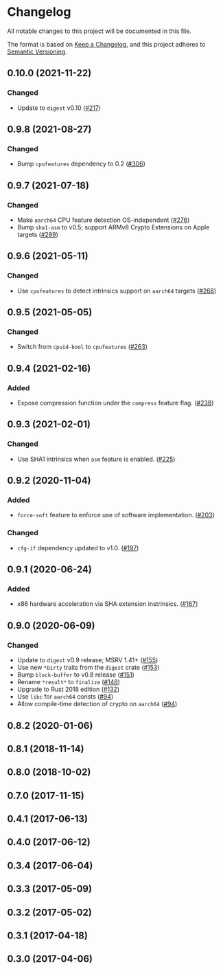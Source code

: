 # Changelog

All notable changes to this project will be documented in this file.

The format is based on [Keep a Changelog](https://keepachangelog.com/en/1.0.0/),
and this project adheres to [Semantic Versioning](https://semver.org/spec/v2.0.0.html).

## 0.10.0 (2021-11-22)
### Changed
- Update to `digest` v0.10 ([#217])

[#217]: https://github.com/RustCrypto/hashes/pull/217

## 0.9.8 (2021-08-27)
### Changed
- Bump `cpufeatures` dependency to 0.2 ([#306])

[#306]: https://github.com/RustCrypto/hashes/pull/306

## 0.9.7 (2021-07-18)
### Changed
- Make `aarch64` CPU feature detection OS-independent ([#276])
- Bump `sha1-asm` to v0.5; support ARMv8 Crypto Extensions on Apple targets ([#289])

[#276]: https://github.com/RustCrypto/hashes/pull/276
[#289]: https://github.com/RustCrypto/hashes/pull/289

## 0.9.6 (2021-05-11)
### Changed
- Use `cpufeatures` to detect intrinsics support on `aarch64` targets ([#268])

[#268]: https://github.com/RustCrypto/hashes/pull/268

## 0.9.5 (2021-05-05)
### Changed
- Switch from `cpuid-bool` to `cpufeatures` ([#263])

[#263]: https://github.com/RustCrypto/hashes/pull/263

## 0.9.4 (2021-02-16)
### Added
- Expose compression function under the `compress` feature flag. ([#238])

[#238]: https://github.com/RustCrypto/hashes/pull/238

## 0.9.3 (2021-02-01)
### Changed
- Use SHA1 intrinsics when `asm` feature is enabled. ([#225])

[#225]: https://github.com/RustCrypto/hashes/pull/225

## 0.9.2 (2020-11-04)
### Added
- `force-soft` feature to enforce use of software implementation. ([#203])

### Changed
- `cfg-if` dependency updated to v1.0. ([#197])

[#197]: https://github.com/RustCrypto/hashes/pull/197
[#203]: https://github.com/RustCrypto/hashes/pull/203

## 0.9.1 (2020-06-24)
### Added
- x86 hardware acceleration via SHA extension instrinsics. ([#167])

[#167]: https://github.com/RustCrypto/hashes/pull/167

## 0.9.0 (2020-06-09)
### Changed
- Update to `digest` v0.9 release; MSRV 1.41+ ([#155])
- Use new `*Dirty` traits from the `digest` crate ([#153])
- Bump `block-buffer` to v0.8 release ([#151])
- Rename `*result*` to `finalize` ([#148])
- Upgrade to Rust 2018 edition ([#132])
- Use `libc` for `aarch64` consts ([#94])
- Allow compile-time detection of crypto on `aarch64` ([#94])

[#155]: https://github.com/RustCrypto/hashes/pull/155
[#153]: https://github.com/RustCrypto/hashes/pull/153
[#151]: https://github.com/RustCrypto/hashes/pull/151
[#148]: https://github.com/RustCrypto/hashes/pull/148
[#132]: https://github.com/RustCrypto/hashes/pull/132
[#94]: https://github.com/RustCrypto/hashes/pull/94

## 0.8.2 (2020-01-06)

## 0.8.1 (2018-11-14)

## 0.8.0 (2018-10-02)

## 0.7.0 (2017-11-15)

## 0.4.1 (2017-06-13)

## 0.4.0 (2017-06-12)

## 0.3.4 (2017-06-04)

## 0.3.3 (2017-05-09)

## 0.3.2 (2017-05-02)

## 0.3.1 (2017-04-18)

## 0.3.0 (2017-04-06)
